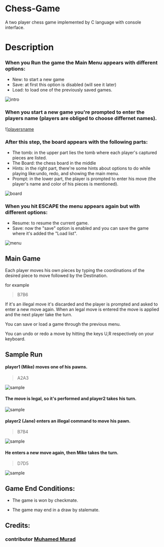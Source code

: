 # Chess-Game
A two player chess game implemented by C language with console interface.

# Description

### When you Run the game the Main Menu appears with different options:
* New: to start a new game
* Save: at first this option is disabled (will see it later)
* Load: to load one of the previously saved games.

![intro](https://raw.githubusercontent.com/youssef-ahmed/Chess-Game/master/snap_intro.PNG)

### When you start a new game you're prompted to enter the players name (players are obliged to choose differnet names).

![[playersname](https://raw.githubusercontent.com/youssef-ahmed/Chess-Game/master/snap_player_names.PNG)

### After this step, the board appears with the following parts:
* The tomb: in the upper part lies the tomb where each player's captured pieces are listed.
* The Board: the chess board in the middle
* Hints: in the right part, there're some hints about options to do while playing like:undo, redo, and showing the main menu.
* Prompt: in the lower part, the player is prompted to enter his move (the player's name and color of his pieces is mentioned).

![board](https://raw.githubusercontent.com/youssef-ahmed/Chess-Game/master/snap_board.PNG)

### When you hit ESCAPE the menu appears again but with different options:
* Resume: to resume the current game.
* Save: now the "save" option is enabled and you can save the game where it's added the "Load list".

![menu](https://raw.githubusercontent.com/youssef-ahmed/Chess-Game/master/snap_menu.PNG)

## Main Game

Each player moves his own pieces by typing the coordinations of the desired piece to move followed by the Destination.

for example
> B7B6

If it's an illegal move it's discarded and the player is prompted and asked to enter a new move again.
When an legal move is entered the move is applied and the next player take the turn.

You can save or load a game through the previous menu.

You can undo or redo a move by hitting the keys U,R respectively on your keyboard.

## Sample Run

#### player1 (Mike) moves one of his pawns.
> A2A3

![sample](https://raw.githubusercontent.com/youssef-ahmed/Chess-Game/master/sample_run_1.PNG)

#### The move is legal, so it's performed and player2 takes his turn.

![sample](https://raw.githubusercontent.com/youssef-ahmed/Chess-Game/master/sample_run_2.PNG)

#### player2 (Jane) enters an illegal command to move his pawn.

> B7B4

![sample](https://raw.githubusercontent.com/youssef-ahmed/Chess-Game/master/sample_run_3.PNG)

#### He enters a new move again, then Mike takes the turn.

> D7D5

![sample](https://raw.githubusercontent.com/youssef-ahmed/Chess-Game/master/sample_run_4.PNG)

##  Game End Conditions:
- The game is won by checkmate.

- The game may end in a draw by stalemate.


## Credits:
### contributor [Muhamed Murad](https://github.com//yahia-elshahawy)

